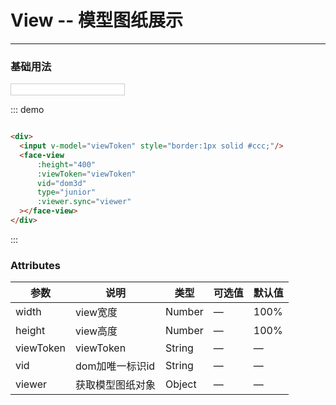 <script>
  module.exports = {
    data(){
      return{
        viewToken:'',
        viewer:null 
      }
    },
    
    methods:{
    }
      
  };
</script>

# View -- 模型图纸展示
----

### 基础用法

<div class="demo-block">
  <input v-model="viewToken" style="border:1px solid #ccc;"/>
  <face-view
      :height="400"
      :viewToken="viewToken"
      vid="dom3d"
      type="junior"
      :viewer.sync="viewer"
  ></face-view>
</div>

::: demo
```html

<div>
  <input v-model="viewToken" style="border:1px solid #ccc;"/>
  <face-view
      :height="400"
      :viewToken="viewToken"
      vid="dom3d"
      type="junior"
      :viewer.sync="viewer"
  ></face-view>
</div>

```
:::


### Attributes
| 参数      | 说明    | 类型      | 可选值       | 默认值   |
|---------- |-------- |---------- |-------------  |-------- |
| width     | view宽度   | Number  |    —    |    100%     |
| height     | view高度   | Number    |   — |    100%    |
| viewToken  | viewToken   | String    | — |  —    |
| vid  | dom加唯一标识id    | String   | —   | —   |
| viewer  | 获取模型图纸对象 | Object   |  —  |  —  |
